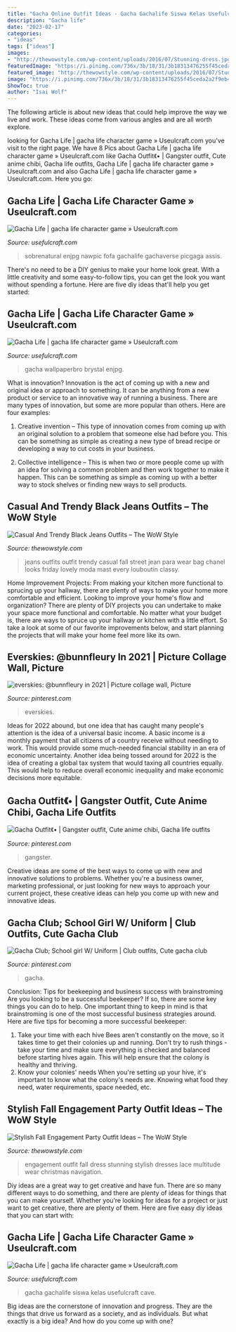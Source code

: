 ```yaml
---
title: "Gacha Online Outfit Ideas - Gacha Gachalife Siswa Kelas Usefulcraft Cave"
description: "Gacha life"
date: "2023-02-17"
categories:
- "ideas"
tags: ["ideas"]
images:
- "http://thewowstyle.com/wp-content/uploads/2016/07/Stunning-dress.jpg"
featuredImage: "https://i.pinimg.com/736x/3b/18/31/3b18313476255f45ceda2a2f9eb49a4a.jpg"
featured_image: "http://thewowstyle.com/wp-content/uploads/2016/07/Stunning-dress.jpg"
image: "https://i.pinimg.com/736x/3b/18/31/3b18313476255f45ceda2a2f9eb49a4a.jpg"
ShowToc: true
author: "Isai Wolf"
---
```



The following article is about new ideas that could help improve the way we live and work. These ideas come from various angles and are all worth explore.

	

		
looking for Gacha Life | gacha life character game » Useulcraft.com you've visit to the right page. We have 8 Pics about Gacha Life | gacha life character game » Useulcraft.com like Gacha Outfit《• | Gangster outfit, Cute anime chibi, Gacha life outfits, Gacha Life | gacha life character game » Useulcraft.com and also Gacha Life | gacha life character game » Useulcraft.com. Here you go:
		
    
## Gacha Life | Gacha Life Character Game » Useulcraft.com

<img loading=lazy src="https://www.usefulcraft.com/wp-content/uploads/2019/12/gacha-life-17.jpg" onerror="this.onerror=null;this.src='https://tse4.mm.bing.net/th?id=OIP.SOE_IcOG_u02BGz2pCncFgHaHa&amp;pid=15.1';" alt="Gacha Life | gacha life character game » Useulcraft.com">

_Source: usefulcraft.com_

>sobrenatural enjpg nawpic fofa gachalife gachaverse picgaga assis. 

	

There's no need to be a DIY genius to make your home look great. With a little creativity and some easy-to-follow tips, you can get the look you want without spending a fortune. Here are five diy ideas that'll help you get started:  

    
## Gacha Life | Gacha Life Character Game » Useulcraft.com

<img loading=lazy src="https://www.usefulcraft.com/wp-content/uploads/2019/12/gacha-life-20.jpg" onerror="this.onerror=null;this.src='https://tse4.mm.bing.net/th?id=OIP.EzIztzMDXyXzOVnN44iIwQHaFj&amp;pid=15.1';" alt="Gacha Life | gacha life character game » Useulcraft.com">

_Source: usefulcraft.com_

>gacha wallpaperbro brystal enjpg. 

	

What is innovation?
Innovation is the act of coming up with a new and original idea or approach to something. It can be anything from a new product or service to an innovative way of running a business. There are many types of innovation, but some are more popular than others. Here are four examples:
1. Creative invention – This type of innovation comes from coming up with an original solution to a problem that someone else had before you. This can be something as simple as creating a new type of bread recipe or developing a way to cut costs in your business.

2. Collective intelligence – This is when two or more people come up with an idea for solving a common problem and then work together to make it happen. This can be something as simple as coming up with a better way to stock shelves or finding new ways to sell products.


    
## Casual And Trendy Black Jeans Outfits – The WoW Style

<img loading=lazy src="http://www.thewowstyle.com/wp-content/uploads/2016/05/Lovely-Black-Jeans-Outfits.jpg" onerror="this.onerror=null;this.src='https://tse4.mm.bing.net/th?id=OIP.eMInuOYsV2FZdezfvaYStAHaKE&amp;pid=15.1';" alt="Casual And Trendy Black Jeans Outfits – The WoW Style">

_Source: thewowstyle.com_

>jeans outfits outfit trendy casual fall street jean para wear bag chanel looks friday lovely moda mast every louboutin classy. 

	

Home Improvement Projects: From making your kitchen more functional to sprucing up your hallway, there are plenty of ways to make your home more comfortable and efficient.
Looking to improve your home's flow and organization? There are plenty of DIY projects you can undertake to make your space more functional and comfortable. No matter what your budget is, there are ways to spruce up your hallway or kitchen with a little effort. So take a look at some of our favorite improvements below, and start planning the projects that will make your home feel more like its own.

    
## Everskies: @bunnfleury In 2021 | Picture Collage Wall, Picture

<img loading=lazy src="https://i.pinimg.com/736x/2d/38/52/2d3852bb6d3ea90c2a587c0cecf9dce4.jpg" onerror="this.onerror=null;this.src='https://tse1.mm.bing.net/th?id=OIP.Cdvlho3IF5wE4X_BPuaRhAHaE1&amp;pid=15.1';" alt="everskies: @bunnfleury in 2021 | Picture collage wall, Picture">

_Source: pinterest.com_

>everskies. 

	

Ideas for 2022 abound, but one idea that has caught many people's attention is the idea of a universal basic income. A basic income is a monthly payment that all citizens of a country receive without needing to work. This would provide some much-needed financial stability in an era of economic uncertainty. Another idea being tossed around for 2022 is the idea of creating a global tax system that would taxing all countries equally. This would help to reduce overall economic inequality and make economic decisions more equitable.

    
## Gacha Outfit《• | Gangster Outfit, Cute Anime Chibi, Gacha Life Outfits

<img loading=lazy src="https://i.pinimg.com/736x/3b/18/31/3b18313476255f45ceda2a2f9eb49a4a.jpg" onerror="this.onerror=null;this.src='https://tse4.mm.bing.net/th?id=OIP.BZVNVeeoQRrb549-ph_fYgHaHh&amp;pid=15.1';" alt="Gacha Outfit《• | Gangster outfit, Cute anime chibi, Gacha life outfits">

_Source: pinterest.com_

>gangster. 

	

Creative ideas are some of the best ways to come up with new and innovative solutions to problems. Whether you're a business owner, marketing professional, or just looking for new ways to approach your current project, these creative ideas can help you come up with new and innovative ideas.

    
## Gacha Club; School Girl W/ Uniform | Club Outfits, Cute Gacha Club

<img loading=lazy src="https://i.pinimg.com/736x/8f/83/5f/8f835f9872f331a069184dce43f8dfd1.jpg" onerror="this.onerror=null;this.src='https://tse1.mm.bing.net/th?id=OIP.sxOVfe82mdp7ytDcyUzCjgHaJ6&amp;pid=15.1';" alt="Gacha Club; School girl W/ Uniform | Club outfits, Cute gacha club">

_Source: pinterest.com_

>gacha. 

	

Conclusion: Tips for beekeeping and business success with brainstroming
Are you looking to be a successful beekeeper? If so, there are some key things you can do to help. One important thing to keep in mind is that brainstroming is one of the most successful business strategies around. Here are five tips for becoming a more successful beekeeper:

1. Take your time with each hive
Bees aren't constantly on the move, so it takes time to get their colonies up and running. Don't try to rush things - take your time and make sure everything is checked and balanced before starting hives again. This will help ensure that the colony is healthy and thriving.
2. Know your colonies' needs
When you're setting up your hive, it's important to know what the colony's needs are. Knowing what food they need, water requirements, space needed, etc.

    
## Stylish Fall Engagement Party Outfit Ideas – The WoW Style

<img loading=lazy src="http://thewowstyle.com/wp-content/uploads/2016/07/Stunning-dress.jpg" onerror="this.onerror=null;this.src='https://tse2.mm.bing.net/th?id=OIP.k4B0V4Jq4p1sk87Zo9QmOgHaLH&amp;pid=15.1';" alt="Stylish Fall Engagement Party Outfit Ideas – The WoW Style">

_Source: thewowstyle.com_

>engagement outfit fall dress stunning stylish dresses lace multitude wear christmas navigation. 

	

Diy ideas are a great way to get creative and have fun. There are so many different ways to do something, and there are plenty of ideas for things that you can make yourself. Whether you’re looking for ideas for a project or just want to get creative, there are plenty of them. Here are five easy diy ideas that you can start with: 

    
## Gacha Life | Gacha Life Character Game » Useulcraft.com

<img loading=lazy src="https://www.usefulcraft.com/wp-content/uploads/2019/12/gacha-life-21.jpg" onerror="this.onerror=null;this.src='https://tse3.mm.bing.net/th?id=OIP.AyrOd2DJ-3a-QgEW4zQFcQHaEK&amp;pid=15.1';" alt="Gacha Life | gacha life character game » Useulcraft.com">

_Source: usefulcraft.com_

>gacha gachalife siswa kelas usefulcraft cave. 

	

Big ideas are the cornerstone of innovation and progress. They are the things that drive us forward as a society, and as individuals. But what exactly is a big idea? And how do you come up with one?

